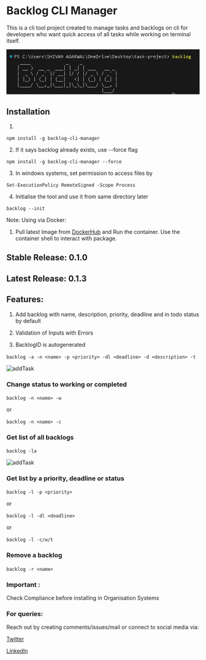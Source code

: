 # Backlog CLI Manager

This is a cli tool project created to manage tasks and backlogs on cli for developers who want quick access of all tasks while working on terminal itself.

![backlog](assets/backlog.png)

## Installation

1. 
``` 
npm install -g backlog-cli-manager 
```

2. If it says backlog already exists, use --force flag
``` 
npm install -g backlog-cli-manager --force 
```

3. In windows systems, set permission to access files by

``` 
Set-ExecutionPolicy RemoteSigned -Scope Process 
```

4. Initialise the tool and use it from same directory later
```
backlog --init
```

Note: Using via Docker:

1. Pull latest Image from [DockerHub](https://hub.docker.com/repository/docker/shivamtech29/backlog-cli-manager) and Run the container. Use the container shell to interact with package.


## Stable Release: 0.1.0

## Latest Release: 0.1.3

## Features:

1. Add backlog with name, description, priority, deadline and in todo status by default

2. Validation of Inputs with Errors 

3. BacklogID is autogenerated

``` backlog -a -n <name> -p <priority> -dl <deadline> -d <description> -t ```

![addTask](assets/addTask.png)

### Change status to working or completed

``` backlog -n <name> -w ```

or

``` backlog -n <name> -c ```

### Get list of all backlogs

``` backlog -la ```

![addTask](assets/list.png)

### Get list by a priority, deadline or status

``` backlog -l -p <priority> ```

or

``` backlog -l -dl <deadline> ```

or

``` backlog -l -c/w/t ```

### Remove a backlog

``` backlog -r <name> ```

### Important : 
Check Compliance before installing in Organisation Systems

### For queries: 
Reach out by creating comments/issues/mail or connect to social media via:

[Twitter](https://twitter.com/Agarwal__Shivam)

[LinkedIn](https://www.linkedin.com/in/shivam-agarwal-profile)